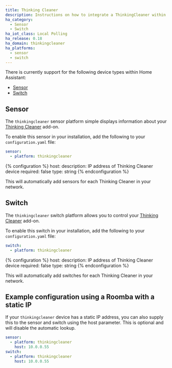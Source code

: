 ```yaml
---
title: Thinking Cleaner
description: Instructions on how to integrate a ThinkingCleaner within Home Assistant.
ha_category:
  - Sensor
  - Switch
ha_iot_class: Local Polling
ha_release: 0.18
ha_domain: thinkingcleaner
ha_platforms:
  - sensor
  - switch
---
```


There is currently support for the following device types within Home Assistant:

- [Sensor](#sensor)
- [Switch](#switch)

## Sensor

The `thinkingcleaner` sensor platform simple displays information about your [Thinking Cleaner](https://www.thinkingcleaner.com/) add-on.

To enable this sensor in your installation, add the following to your `configuration.yaml` file:

```yaml
sensor:
  - platform: thinkingcleaner
```

{% configuration %}
host:
  description: IP address of Thinking Cleaner device
  required: false
  type: string
{% endconfiguration %}


This will automatically add sensors for each Thinking Cleaner in your network.

## Switch

The `thinkingcleaner` switch platform allows you to control your [Thinking Cleaner](https://www.thinkingcleaner.com/) add-on.

To enable this switch in your installation, add the following to your `configuration.yaml` file:

```yaml
switch:
  - platform: thinkingcleaner
```

{% configuration %}
host:
  description: IP address of Thinking Cleaner device
  required: false
  type: string
{% endconfiguration %}


This will automatically add switches for each Thinking Cleaner in your network.

## Example configuration using a Roomba with a static IP

If your `thinkingcleaner` device has a static IP address, you can also supply this to the sensor and switch using the host parameter. This is optional and will disable the automatic lookup.

```yaml
sensor:
  - platform: thinkingcleaner
    host: 10.0.0.55
switch:
  - platform: thinkingcleaner
    host: 10.0.0.55
```
